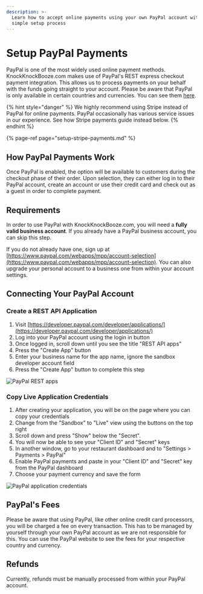 ```yaml
---
description: >-
  Learn how to accept online payments using your own PayPal account with our
  simple setup process
---
```


# Setup PayPal Payments

PayPal is one of the most widely used online payment methods. KnockKnockBooze.com makes use of PayPal's REST express checkout payment integration. This allows us to process payments on your behalf with the funds going straight to your account. Please be aware that PayPal is only available in certain countries and currencies. You can see them [here](https://developer.paypal.com/docs/integration/direct/rest-api-payment-country-currency-support/).

{% hint style="danger" %}
We highly recommend using Stripe instead of PayPal for online payments. PayPal occasionally has various service issues in our experience. See how Stripe payments guide instead below.
{% endhint %}

{% page-ref page="setup-stripe-payments.md" %}

## How PayPal Payments Work

Once PayPal is enabled, the option will be available to customers during the checkout phase of their order. Upon selection, they can either log in to their PayPal account, create an account or use their credit card and check out as a guest in order to complete payment.

## Requirements

In order to use PayPal with KnockKnockBooze.com, you will need a **fully valid business account**. If you already have a PayPal business account, you can skip this step.

If you do not already have one, sign up at [https://www.paypal.com/webapps/mpp/account-selection](https://www.paypal.com/webapps/mpp/account-selection). You can also upgrade your personal account to a business one from within your account settings.

## Connecting Your PayPal Account

### Create a REST API Application

1. Visit [https://developer.paypal.com/developer/applications/](https://developer.paypal.com/developer/applications/)
2. Log into your PayPal account using the login in button
3. Once logged in, scroll down until you see the title "REST API apps"
4. Press the "Create App" button
5. Enter your business name for the app name, ignore the sandbox developer account field
6. Press the "Create App" button to complete this step

![PayPal REST apps](https://storage.crisp.chat/users/helpdesk/website/e903fdb8557a9800/image_141scma.png)

### Copy Live Application Credentials

1. After creating your application, you will be on the page where you can copy your credentials
2. Change from the "Sandbox" to "Live" view using the buttons on the top right
3. Scroll down and press "Show" below the "Secret".
4. You will now be able to see your "Client ID" and "Secret" keys
5. In another window, go to your restaurant dashboard and to "Settings &gt; Payments &gt; PayPal"
6. Enable PayPal payments and paste in your "Client ID" and "Secret" key from the PayPal dashboard
7. Choose your payment currency and save the form

![PayPal application credentials](https://storage.crisp.chat/users/helpdesk/website/e903fdb8557a9800/image_1g9uc8i.png)

## PayPal's Fees

Please be aware that using PayPal, like other online credit card processors, you will be charged a fee on every transaction. This has to be managed by yourself through your own PayPal account as we are not responsible for this. You can use the PayPal website to see the fees for your respective country and currency.

## Refunds

Currently, refunds must be manually processed from within your PayPal account.

